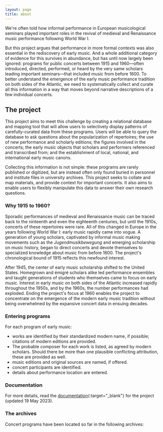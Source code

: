 ```yaml
---
layout: page
title: about
---
```

<head>
	<link rel="stylesheet" href="https://unpkg.com/leaflet@1.9.4/dist/leaflet.css"
	     integrity="sha256-p4NxAoJBhIIN+hmNHrzRCf9tD/miZyoHS5obTRR9BMY="
	     crossorigin=""/>
	<script src="https://unpkg.com/leaflet@1.9.4/dist/leaflet.js"
     integrity="sha256-20nQCchB9co0qIjJZRGuk2/Z9VM+kNiyxNV1lvTlZBo="
     crossorigin=""></script>
</head>

<style>
	.grid {
		display: flex;
	}

	#map {
  		flex: 1;
  		height: 350px;
	}

	#map2 {
  		flex: 1;
  		height: 350px;
  		margin-left: 2em;
	}

</style>


We're often told how informal performance in European musicological seminars played important roles in the revival of medieval and Renaissance music performance following World War I. 

But this project argues that performance in more formal contexts was also essential in the rediscovery of early music. And a whole additional category of evidence for this survives in abundance, but has until now largely been ignored: programs for public concerts between 1915 and 1960—often introduced, directed, performed, or heard by the very same scholars leading important seminars—that included music from before 1600. To better understand the emergence of the early music performance tradition on both sides of the Atlantic, we need to systematically collect and curate all this information in a way that moves beyond narrative descriptions of a few individual concerts.

## The project

This project aims to meet this challenge by creating a relational database and mapping tool that will allow users to selectively display patterns of carefully-curated data from these programs. Users will be able to query the database to ask questions about the popularization of repertoires; the use of new performance and scholarly editions; the figures involved in the concerts; the early music objects that scholars and performers referenced and transcribed from; and the establishment of local, national, and international early music canons. 

Collecting this information is not simple: these programs are rarely published or digitized, but are instead often only found buried in personnel and institute files in university archives. This project seeks to collate and map materials, and provide context for important concerts. It also aims to enable users to flexibly manipulate this data to answer their own research questions.

### Why 1915 to 1960?

Sporadic performances of medieval and Renaissance music can be traced back to the ninteenth and even the eighteenth centuries, but until the 1910s, concerts of these repertoires were rare. All of this changed in Europe in the years following World War I: early music rapidly came into vogue. A generation of young scholars, captivated by informal music making movements such as the _Jugendmusikbewegung_ and emerging scholarship on music history, began to direct concerts and devote themselves to specialized knowledge about music from before 1600. The project's chronological bound of 1915 reflects this newfound interest.

After 1945, the center of early music scholarship shifted to the United States. Homegrown and émigré scholars alike led performance ensembles and taught generations of students who themselves came to focus on early music. Interest in early music on both sides of the Atlantic increased rapidly throughout the 1950s, and by the 1960s, the number performances had exploded. Ending the project's focus at 1960 enables the project to concentrate on the emergence of the modern early music tradition without being overwhelmed by the expansive concert data in ensuing decades.  

### Entering programs

For each program of early music:
+ works are identified by their standardized modern name, if possible; citations of modern editions are provided.
+ The probable composer for each work is listed, as agreed by modern scholars. Should there be more than one plausible conflicting attribution, these are provided as well.
+ music editions and original sources are named, if offered.
+ concert participants are identified.
+ details about performance location are entered.

### Documentation

For more details, read the [documentation](https://docs.google.com/document/d/18vVdL4CHMyDCxVk4t6r65NyTIwJbDcgxFDfYwpFgedg/edit){:target="_blank"} for the project (updated 19 May 2023).

### The archives

Concert programs have been located so far in the following archives:
<div class="grid">
	<div id="map">
		<script> 
			archives = {% include_relative archives.json %};
			archives.archID      = "Archive ID (ARC)";
			archives.name        = "Name";		
			archives.archloc     = "Archive Location";

			let map = L.map('map').setView([50, 25], 4);
			map.options.minZoom = 4;

			L.tileLayer('https://tile.openstreetmap.org/{z}/{x}/{y}.png', {
	    		maxZoom: 19,
	   			attribution: '&copy; <a href="http://www.openstreetmap.org/copyright">OpenStreetMap</a>'
			}).addTo(map);

			L.marker([50.73420546539783, 7.102690461805324]).addTo(map)
	    		.bindPopup("<a target='_blank' href='https://www.uni-bonn.de/de/universitaet/organisation/weitere-einrichtungen/archiv-der-universitaet'>Universitätsarchiv Bonn</a>")
	    	L.marker([47.992586641284895, 7.845301862164243]).addTo(map)
	    		.bindPopup("<a target='_blank' href='https://www.uniarchiv.uni-freiburg.de'>Universitätsarchiv Freiburg</a>")
	    	L.marker([52.438027825357835, 13.53445588334833]).addTo(map)
	    		.bindPopup("<a target='_blank' href='https://www.ub.hu-berlin.de/de/standorte/archiv'>Universitätsarchiv Humboldt Universität</a>")
	    	L.marker([51.33587250631357, 12.388703512116019]).addTo(map)
	    		.bindPopup("<a target='_blank' href='https://www.universitaetsarchivleipzig.de'>Universitätsarchiv Leipzig</a>")
	    	L.marker([48.16063263366055, 11.562894375163575]).addTo(map)
	    		.bindPopup("<a target='_blank' href='https://stadt.muenchen.de/rathaus/verwaltung/direktorium/stadtarchiv.html'>Stadtarchiv München</a>")
	    	L.marker([56.505583949298945, 13.047239412811416]).addTo(map)
	    		.bindPopup('Privat Nachlass Walter Gerstenberg')
		</script>
	</div>
	<div id="map2">
		<script> 
			let map2 = L.map('map2').setView([37, -100], 3);
			map2.options.minZoom = 3;

			L.tileLayer('https://tile.openstreetmap.org/{z}/{x}/{y}.png', {
	    		maxZoom: 19,
	   			attribution: '&copy; <a href="http://www.openstreetmap.org/copyright">OpenStreetMap</a>'
			}).addTo(map2);
			L.marker([42.373116227949886, -71.11528917862246]).addTo(map2)
	    		.bindPopup("<a target='_blank' href='https://library.harvard.edu/collections/harvard-theatre-collection'>Harvard Theatre Collection, Houghton Library</a>")
	    	L.marker([40.773567244715764, -73.98410683081381]).addTo(map2)
	    		.bindPopup("<a target='_blank' href='https://www.nypl.org/locations/lpa/music-division'>New York Public Library for the Performing Arts, Music Division</a>")
	    	L.marker([41.79541254876555, -87.59226344635543]).addTo(map2)
	    		.bindPopup("<a target='_blank' href='https://www.lib.uchicago.edu/scrc/'>University of Chicago Special Collections</a>")
	    	L.marker([37.870596548069116, -122.25578955689716]).addTo(map2)
	    		.bindPopup("<a target='_blank' href='https://www.lib.berkeley.edu/visit/music'>University of California, Berkeley, Music Library</a>")
		</script>
	</div>	
</div>

<br>

Do you know of concert programs in archives that should be included in this project? [Let us know](mailto:concertsdatabase@gmail.com).

### Support

This project has been supported by a 2023 [Ora Frishberg Saloman Fund Award from the American Musicological Society](https://www.amsmusicology.org/page/Saloman_Winners){:target="_blank"}.